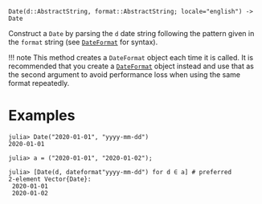 ```
Date(d::AbstractString, format::AbstractString; locale="english") -> Date
```

Construct a `Date` by parsing the `d` date string following the pattern given in the `format` string (see [`DateFormat`](@ref) for syntax).

!!! note
    This method creates a `DateFormat` object each time it is called. It is recommended that you create a [`DateFormat`](@ref) object instead and use that as the second argument to avoid performance loss when using the same format repeatedly.


# Examples

```jldoctest
julia> Date("2020-01-01", "yyyy-mm-dd")
2020-01-01

julia> a = ("2020-01-01", "2020-01-02");

julia> [Date(d, dateformat"yyyy-mm-dd") for d ∈ a] # preferred
2-element Vector{Date}:
 2020-01-01
 2020-01-02
```
